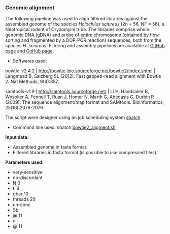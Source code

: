 ### Genomic alignment

The following pipeline was used to align filtered libraries against the assembled genome of the species *Holochilus sciureus* (2n = 56, NF = 56), a Neotropical rodent of Oryzomyini tribe. The libraries comprise whole genomic DNA (gDNA) and probe of entire chromosome (obtained by flow sorting and fragmented by a DOP-PCR reaction) sequences, both from the species *H. sciureus*. Filtering and assembly pipelines are available at [GitHub page](https://github.com/MoreiraCN/Filtering_Illumina_sequences) and [GitHub page](https://github.com/MoreiraCN/Assembling_Illumina_sequences).

- Softwares used:

bowtie-v2.4.2 | http://bowtie-bio.sourceforge.net/bowtie2/index.shtml | Langmead B, Salzberg SL (2012). Fast gapped-read alignment with Bowtie 2. Nat Methods, 9(4):357.

samtools-v1.9 | http://samtools.sourceforge.net/ | Li H, Handsaker B, Wysoker A, Fennell T, Ruan J, Homer N, Marth G, Abecasis G, Durbin R (2009). The sequence alignment/map format and SAMtools. Bioinformatics, 25(16):2078-2079.

The script were designer using an job scheduling system [sbatch](https://slurm.schedmd.com/sbatch.html).

- Command line used: sbatch [bowtie2_aligment.sh](https://github.com/MoreiraCN/Genomic_alignment/blob/main/bowtie2_aligment.sh)

**Input data:**
 
 - Assembled genome in fasta format.
 - Filtered libraries in fasta format (is possible to use compressed files).


 **Parameters used:**
 
 - very-sensitive 
 - no-discordant 
 - N 0 
 - L 4 
 - gbar 10 
 - threads 20 
 - un-conc
 - Sb 
 - @ 11 
 - o 
 - @ 11 
 

